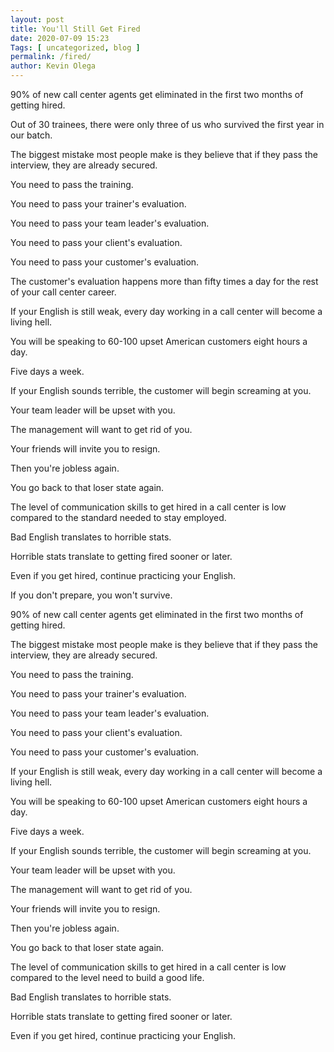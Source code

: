 ```yaml
--- 
layout: post 
title: You'll Still Get Fired
date: 2020-07-09 15:23
Tags: [ uncategorized, blog ]
permalink: /fired/ 
author: Kevin Olega 
--- 
```

90% of new call center agents get eliminated in the first two months of getting hired.

Out of 30 trainees, there were only three of us who survived the first year in our batch.

The biggest mistake most people make is they believe that if they pass the interview, they are already secured. 

You need to pass the training.

You need to pass your trainer's evaluation.

You need to pass your team leader's evaluation.

You need to pass your client's evaluation.

You need to pass your customer's evaluation.

The customer's evaluation happens more than fifty times a day for the rest of your call center career.

If your English is still weak, every day working in a call center will become a living hell.

You will be speaking to 60-100 upset American customers eight hours a day.

Five days a week.

If your English sounds terrible, the customer will begin screaming at you.

Your team leader will be upset with you.

The management will want to get rid of you.

Your friends will invite you to resign.

Then you're jobless again.

You go back to that loser state again.

The level of communication skills to get hired in a call center is low compared to the standard needed to stay employed.

Bad English translates to horrible stats.

Horrible stats translate to getting fired sooner or later.

Even if you get hired, continue practicing your English.

If you don't prepare, you won't survive.

90% of new call center agents get eliminated in the first two months of getting hired.

The biggest mistake most people make is they believe that if they pass the interview, they are already secured. 

You need to pass the training.

You need to pass your trainer's evaluation.

You need to pass your team leader's evaluation.

You need to pass your client's evaluation.

You need to pass your customer's evaluation.

If your English is still weak, every day working in a call center will become a living hell.

You will be speaking to 60-100 upset American customers eight hours a day.

Five days a week.

If your English sounds terrible, the customer will begin screaming at you.

Your team leader will be upset with you.

The management will want to get rid of you.

Your friends will invite you to resign.

Then you're jobless again.

You go back to that loser state again.

The level of communication skills to get hired in a call center is low compared to the level need to build a good life.

Bad English translates to horrible stats.

Horrible stats translate to getting fired sooner or later.

Even if you get hired, continue practicing your English.



